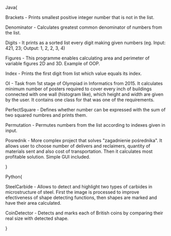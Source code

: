 Java{


Brackets - Prints smallest positive integer number that is not in the list.

Denominator - Calculates greatest common denominator of numbers from the list.

Digits - It prints as a sorted list every digit making given numbers (eg. Input: 421, 23; Output: 1, 2, 2, 3, 4)

Figures - This programme enables calculating area and perimeter of variable figures 2D and 3D. Example of OOP.

Index - Prints the first digit from list which value equals its index.

OI - Task from 1st stage of Olympiad in Informatics from 2015. It calculates minimum number of posters required to cover every inch of buildings connected with one wall (histogram like), which height and width are given by the user. It contains one class for that was one of the requirements.

PerfectSquare - Defines whether number can be expressed with the sum of two squared numbres and prints them.

Permutation - Permutes numbers from the list according to indexes given in input.

Posrednik - More complex project that solves "zagadnienie pośrednika". It allows user to choose number of delivers and reclaimers, quantity of materials sent and also cost of transportation. Then it calculates most profitable solution. Simple GUI included.

}

Python{

SteelCarbide - Allows to detect and highlight two types of carbides in microstructure of steel. First the image is processed to improve efectiveness of shape detecting functions, then shapes are marked and have their area calculated.  

CoinDetector - Detects and marks each of British coins by comparing their real size with detected shape.

}
